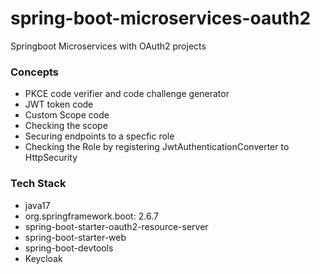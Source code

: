 # spring-boot-microservices-oauth2
Springboot Microservices with OAuth2 projects

### Concepts
- PKCE code verifier and code challenge generator
- JWT token code 
- Custom Scope code
- Checking the scope
- Securing endpoints to a specfic role
- Checking the Role by registering JwtAuthenticationConverter to HttpSecurity

### Tech Stack
- java17
- org.springframework.boot: 2.6.7
- spring-boot-starter-oauth2-resource-server
- spring-boot-starter-web
- spring-boot-devtools
- Keycloak
